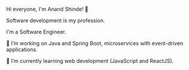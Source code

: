 <!--
**anandlshinde/anandlshinde** is a ✨ _special_ ✨ repository because its `README.md` (this file) appears on your GitHub profile.

Here are some ideas to get you started:

- 🔭 I’m currently working on ...
- 🌱 I’m currently learning ...
- 👯 I’m looking to collaborate on ...
- 🤔 I’m looking for help with ...
- 💬 Ask me about ...
- 📫 How to reach me: ...
- 😄 Pronouns: ...
- ⚡ Fun fact: ...
-->
Hi everyone, I'm Anand Shinde! 👋

Software development is my profession.

I'm a Software Engineer.

🔭 I’m working on Java and Spring Boot, microservices with event-driven applications.

🌱 I’m currently learning web development (JavaScript and ReactJS).
